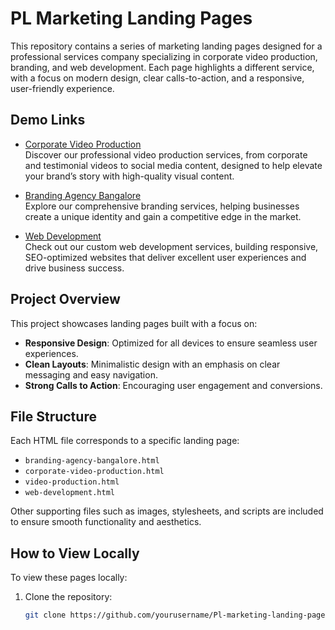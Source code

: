 # PL Marketing Landing Pages

This repository contains a series of marketing landing pages designed for a professional services company specializing in corporate video production, branding, and web development. Each page highlights a different service, with a focus on modern design, clear calls-to-action, and a responsive, user-friendly experience.

## Demo Links

- [Corporate Video Production](https://imtiyazshamim.github.io/Pl-marketing-landing-page/video-production.html)  
  Discover our professional video production services, from corporate and testimonial videos to social media content, designed to help elevate your brand’s story with high-quality visual content.

- [Branding Agency Bangalore](https://imtiyazshamim.github.io/Pl-marketing-landing-page/branding-agency-bangalore.html)  
  Explore our comprehensive branding services, helping businesses create a unique identity and gain a competitive edge in the market.

- [Web Development](https://imtiyazshamim.github.io/Pl-marketing-landing-page/web-development.html)  
  Check out our custom web development services, building responsive, SEO-optimized websites that deliver excellent user experiences and drive business success.

## Project Overview

This project showcases landing pages built with a focus on:
- **Responsive Design**: Optimized for all devices to ensure seamless user experiences.
- **Clean Layouts**: Minimalistic design with an emphasis on clear messaging and easy navigation.
- **Strong Calls to Action**: Encouraging user engagement and conversions.

## File Structure

Each HTML file corresponds to a specific landing page:
- `branding-agency-bangalore.html`
- `corporate-video-production.html`
- `video-production.html`
- `web-development.html`

Other supporting files such as images, stylesheets, and scripts are included to ensure smooth functionality and aesthetics.

## How to View Locally

To view these pages locally:
1. Clone the repository:
   ```bash
   git clone https://github.com/yourusername/Pl-marketing-landing-page.git
